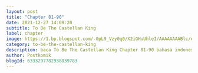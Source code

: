 ```yaml
---
layout: post 
title: "Chapter 81-90"
date: 2021-12-27 14:09:20
subtitle: To Be The Castellan King
label: chapter
image: https://1.bp.blogspot.com/-0pL9_Vzy0q0/X2iGHuUhleI/AAAAAAAABlc/eht5U4uG7MosViSTBLEi_YpmMuc3gs-pACLcBGAsYHQ/s72-c/Komik-To-Be-The-Castellan-King.jpg
category: to-be-the-castellan-king
description: baca To Be The Castellan King Chapter 81-90 bahasa indonesia 
author: Postkomik
blogId: 6333297782938839783
---
```

